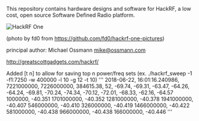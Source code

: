 This repository contains hardware designs and software for HackRF,
a low cost, open source Software Defined Radio platform.

![HackRF One](https://raw.github.com/mossmann/hackrf/master/doc/HackRF-One-fd0-0009.jpeg)

(photo by fd0 from https://github.com/fd0/hackrf-one-pictures)

principal author: Michael Ossmann <mike@ossmann.com>

http://greatscottgadgets.com/hackrf/

Added [t n] to allow for saving top n power/freq sets
(ex. ./hackrf_sweep -1 -f1:7250 -w 400000 -l 10 -g 12 -t 10)
'''
2018-06-22, 16:01:16.240986, 7221000000, 7226000000, 384615.38, 52, -69.74, -69.31, -63.47, -64.26, -64.24, -69.81, -70.24, -74.34, -70.12, -72.01, -68.33, -62.16, -64.57
         1000000, -40.351
         1701000000, -40.352
         1281000000, -40.378
         1941000000, -40.407
         546000000, -40.410
         326000000, -40.419
         1466000000, -40.422
         581000000, -40.438
         966000000, -40.438
         166000000, -40.446
'''
